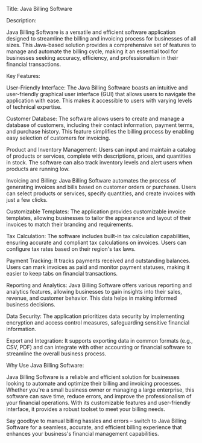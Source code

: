 Title: Java Billing Software

Description:

Java Billing Software is a versatile and efficient software application designed to streamline the billing and invoicing process for businesses of all sizes. This Java-based solution provides a comprehensive set of features to manage and automate the billing cycle, making it an essential tool for businesses seeking accuracy, efficiency, and professionalism in their financial transactions.

Key Features:

User-Friendly Interface: The Java Billing Software boasts an intuitive and user-friendly graphical user interface (GUI) that allows users to navigate the application with ease. This makes it accessible to users with varying levels of technical expertise.

Customer Database: The software allows users to create and manage a database of customers, including their contact information, payment terms, and purchase history. This feature simplifies the billing process by enabling easy selection of customers for invoicing.

Product and Inventory Management: Users can input and maintain a catalog of products or services, complete with descriptions, prices, and quantities in stock. The software can also track inventory levels and alert users when products are running low.

Invoicing and Billing: Java Billing Software automates the process of generating invoices and bills based on customer orders or purchases. Users can select products or services, specify quantities, and create invoices with just a few clicks.

Customizable Templates: The application provides customizable invoice templates, allowing businesses to tailor the appearance and layout of their invoices to match their branding and requirements.

Tax Calculation: The software includes built-in tax calculation capabilities, ensuring accurate and compliant tax calculations on invoices. Users can configure tax rates based on their region's tax laws.

Payment Tracking: It tracks payments received and outstanding balances. Users can mark invoices as paid and monitor payment statuses, making it easier to keep tabs on financial transactions.

Reporting and Analytics: Java Billing Software offers various reporting and analytics features, allowing businesses to gain insights into their sales, revenue, and customer behavior. This data helps in making informed business decisions.

Data Security: The application prioritizes data security by implementing encryption and access control measures, safeguarding sensitive financial information.

Export and Integration: It supports exporting data in common formats (e.g., CSV, PDF) and can integrate with other accounting or financial software to streamline the overall business process.

Why Use Java Billing Software:

Java Billing Software is a reliable and efficient solution for businesses looking to automate and optimize their billing and invoicing processes. Whether you're a small business owner or managing a large enterprise, this software can save time, reduce errors, and improve the professionalism of your financial operations. With its customizable features and user-friendly interface, it provides a robust toolset to meet your billing needs.

Say goodbye to manual billing hassles and errors – switch to Java Billing Software for a seamless, accurate, and efficient billing experience that enhances your business's financial management capabilities.
